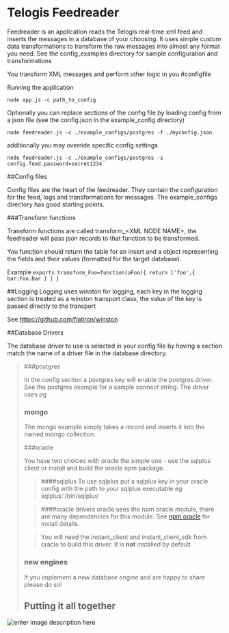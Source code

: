 # Telogis Feedreader

Feedreader is an application reads the Telogis real-time xml feed and inserts the messages in a database of your choosing. It  uses simple custom data transformations to transform the raw messages into almost any format you need. See the config_examples directory for sample configuration and transformations

You transform XML messages and perform other logic in you #configfile

Running the application

	node app.js -c path_to_config

Optionally you can replace sections of the config file by loading config from a json file (see the config.json in the example_config directory)

	node feedreader.js -c ./example_configs/postgres -f ./myconfig.json

additionally you may override specific config settings

	node feedreader.js -c ./example_configs/postgres -s config.feed.password=secret1234

##Config files

Config files are the heart of the feedreader.  They contain the configuration for the feed,  logs and transformations for messages. The example_configs directory has good starting points.

###Transform functions

Transform functions are called transform_&lt;XML NODE NAME&gt;, the feedreader will pass json records to that function to be transformed.

You function should return the table for an insert and a object representing the fields and their values (formatted for the target database).

Example
<code>exports.transform_Foo=function(aFoo){
			return ['foo',{ bar:Foo.Bar } ]
	}
</code>

##Logging
Logging uses winston for logging, each key in the logging section is treated as a winston transport class, the value of the key is passed directly to the transport

See https://github.com/flatiron/winston

##Database Drivers

The database driver to use is selected in your config file by having a section match the name of a driver file in the database directory.

> ###postgres
>
> In the config section a postgres key will enable the postgres driver.
> See the postgres example for a sample connect string.  The driver uses
> pg
>
> ### mongo
>
> The mongo example simply takes a record and inserts it into the named
> mongo collection.
>
> ###oracle
>
> You have two choices with oracle the simple one - use the sqlplus client or install and build the oracle npm package.
>> ####sqlplus
>>To use sqlplus put a sqlplus key in your oracle config with the path to your sqlplus executable eg sqlplus:'/bin/sqlplus'
>
>> ####oracle drivers
>> oracle uses the npm oracle module, there are many dependencies for this module.
>> See [npm oracle](https://www.npmjs.com/package/oracle) for install
>> details.
>
>> You will need the instant_client and instant_client_sdk from oracle to build this driver.  It is **not** installed by default
>
> ### new engines
>
> If you implement a new database engine and are happy to share please do so!
>
> ## Putting it all together
![enter image description here](https://www.lucidchart.com/publicSegments/view/54aff4e5-81cc-45f4-850d-31dc0a00851b/image.png)

